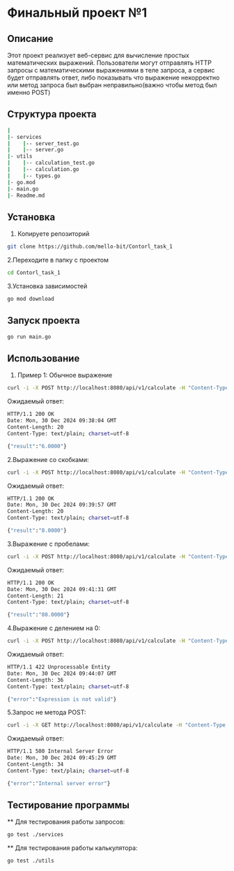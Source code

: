 # Финальный проект №1

## Описание

Этот проект реализует веб-сервис для вычисление простых математических выражений. Пользователи могут отправлять HTTP запросы с математическими выражениями в теле запроса, а сервис будет отправлять ответ, либо показывать что выражение некорректно или метод запроса был выбран неправильно(важно чтобы метод был именно POST)

## Структура проекта

```bash
|
|- services
|    |-- server_test.go
|    |-- server.go
|- utils
|    |-- calculation_test.go
|    |-- calculation.go
|    |-- types.go
|- go.mod
|- main.go
|- Readme.md
```

## Установка

1. Копируете репозиторий

```bash
git clone https://github.com/mello-bit/Contorl_task_1
```

2.Переходите в папку с проектом

```bash
cd Contorl_task_1
```

3.Установка зависимостей

```bash
go mod download
```

## Запуск проекта

```bash
go run main.go
```

## Использование

1. Пример 1: Обычное выражение

```bash
curl -i -X POST http://localhost:8080/api/v1/calculate -H "Content-Type: application/json" -d '{"expression":"2+2*2"}'
```

Ожидаемый ответ:

```bash
HTTP/1.1 200 OK
Date: Mon, 30 Dec 2024 09:38:04 GMT
Content-Length: 20
Content-Type: text/plain; charset=utf-8

{"result":"6.0000"}
```

2.Выражение со скобками:

```bash
curl -i -X POST http://localhost:8080/api/v1/calculate -H "Content-Type: application/json" -d '{"expression":"(2+2)*2"}'
```

Ожидаемый ответ:

```bash
HTTP/1.1 200 OK
Date: Mon, 30 Dec 2024 09:39:57 GMT
Content-Length: 20
Content-Type: text/plain; charset=utf-8

{"result":"8.0000"}
```

3.Выражение с пробелами:

```bash
curl -i -X POST http://localhost:8080/api/v1/calculate -H "Content-Type: application/json" -d '{"expression":"( 2 + 2 ) * 20 "}'
```

Ожидаемый ответ:

```bash
HTTP/1.1 200 OK
Date: Mon, 30 Dec 2024 09:41:31 GMT
Content-Length: 21
Content-Type: text/plain; charset=utf-8

{"result":"80.0000"}
```

4.Выражение с делением на 0:

```bash
curl -i -X POST http://localhost:8080/api/v1/calculate -H "Content-Type: application/json" -d '{"expression":"( 2 + 2 ) / (2 - 2) "}'
```

Ожидаемый ответ:

```bash
HTTP/1.1 422 Unprocessable Entity
Date: Mon, 30 Dec 2024 09:44:07 GMT
Content-Length: 36
Content-Type: text/plain; charset=utf-8

{"error":"Expression is not valid"}
```

5.Запрос не метода POST:

```bash
curl -i -X GET http://localhost:8080/api/v1/calculate -H "Content-Type: application/json" -d '{"expression":"( 2 + 2 ) / (2 - 2) "}'
```

Ожидаемый ответ:

```bash
HTTP/1.1 500 Internal Server Error
Date: Mon, 30 Dec 2024 09:45:29 GMT
Content-Length: 34
Content-Type: text/plain; charset=utf-8

{"error":"Internal server error"}
```

## Тестирование программы

** Для тестирования работы запросов:

```bash
go test ./services
```

** Для тестирования работы калькулятора:

```bash
go test ./utils
```
